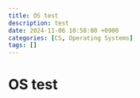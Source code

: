 ```yaml
---
title: OS test
description: test
date: 2024-11-06 10:58:00 +0900
categories: [CS, Operating Systems]
tags: []
---
```


# OS test